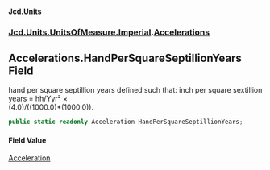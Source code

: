 #### [Jcd.Units](index.md 'index')
### [Jcd.Units.UnitsOfMeasure.Imperial](Jcd.Units.UnitsOfMeasure.Imperial.md 'Jcd.Units.UnitsOfMeasure.Imperial').[Accelerations](Accelerations.md 'Jcd.Units.UnitsOfMeasure.Imperial.Accelerations')

## Accelerations.HandPerSquareSeptillionYears Field

hand per square septillion years defined such that: inch per square sextillion years = hh/Yyr² ×  
(4.0)/((1000.0)*(1000.0)).

```csharp
public static readonly Acceleration HandPerSquareSeptillionYears;
```

#### Field Value
[Acceleration](Acceleration.md 'Jcd.Units.UnitTypes.Acceleration')